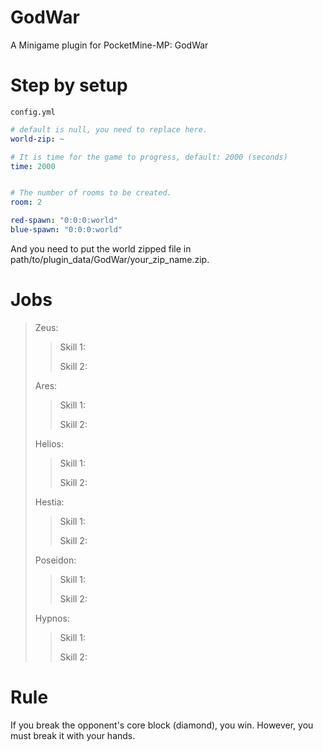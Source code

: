 # GodWar
A Minigame plugin for PocketMine-MP: GodWar

# Step by setup
`config.yml`
```yaml
# default is null, you need to replace here.
world-zip: ~

# It is time for the game to progress, default: 2000 (seconds)
time: 2000


# The number of rooms to be created.
room: 2

red-spawn: "0:0:0:world"
blue-spawn: "0:0:0:world"
```
And you need to put the world zipped file in path/to/plugin_data/GodWar/your_zip_name.zip.

# Jobs

> Zeus:
>> Skill 1: 
>>
>> Skill 2:
>
> Ares:
>> Skill 1:
>>
>> Skill 2:
>>
> Helios:
>> Skill 1:
>>
>> Skill 2:
>
> Hestia:
>> Skill 1:
>>
>> Skill 2:
>
> Poseidon:
>> Skill 1:
>>
>> Skill 2:
>
> Hypnos:
>> Skill 1:
>>
>> Skill 2:

# Rule
If you break the opponent's core block (diamond), you win. However, you must break it with your hands.